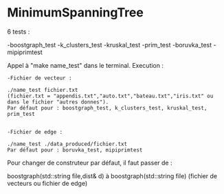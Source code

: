 # MinimumSpanningTree

6 tests :

-boostgraph_test 
-k_clusters_test
-kruskal_test
-prim_test
-boruvka_test
-mipiprimtest


Appel à "make name_test" dans le terminal.
Execution : 

	-Fichier de vecteur : 

	./name_test fichier.txt 
	(fichier.txt = "appendis.txt","auto.txt","bateau.txt","iris.txt" ou dans le fichier "autres donnes"). 
	Par défaut pour : boostgraph_test, k_clusters_test, kruskal_test, prim_test


	-Fichier de edge : 

	./name_test ./data_produced/fichier.txt 
	Par défaut pour : boruvka_test, mipiprimtest


Pour changer de construteur par défaut, il faut passer de : 

boostgraph(std::string file,dist& d) à boostgraph(std::string file)
(fichier de vecteurs ou fichier de edge)
